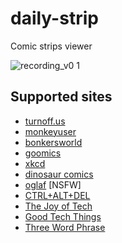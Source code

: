 # daily-strip
Comic strips viewer

![recording_v0 1](https://github.com/newfla/daily-strip/assets/33379291/1be87bf2-ed4b-4d7c-bd6f-caa97215c6e7)


## Supported sites
- [turnoff.us](https://turnoff.us)
- [monkeyuser](https://www.monkeyuser.com)
- [bonkersworld](https://bonkersworld.net)
- [goomics](https://goomics.net)
- [xkcd](https://xkcd.com)
- [dinosaur comics](https://www.qwantz.com)
- [oglaf](https://www.oglaf.com) [NSFW]
- [CTRL+ALT+DEL](https://cad-comic.com/)
- [The Joy of Tech](https://www.joyoftech.com/joyoftech/jotblog/) 
- [Good Tech Things](https://www.goodtechthings.com/)
- [Three Word Phrase](https://threewordphrase.com/index.htm)